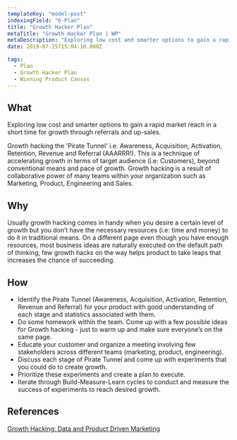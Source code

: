 ```yaml
---
templateKey: "model-post"
indexingField: "6-Plan"
title: "Growth Hacker Plan"
metaTitle: "Growth Hacker Plan | WP"
metaDescription: "Exploring low cost and smarter options to gain a rapid market reach in a short time for growth through referrals and up-sales."
date: 2019-07-25T15:04:10.000Z

tags:
  - Plan
  - Growth Hacker Plan
  - Winning Product Canvas
---
```



## What

Exploring low cost and smarter options to gain a rapid market reach in a short time for growth through referrals and up-sales.

Growth hacking the 'Pirate Tunnel' i.e. Awareness, Acquisition, Activation, Retention, Revenue and Referral (AAARRR!). This is a technique of accelerating growth in terms of target audience (i.e: Customers), beyond conventional means and pace of growth. Growth hacking is a result of collaborative power of many teams within your organization such as Marketing, Product, Engineering and Sales.


## Why

Usually growth hacking comes in handy when you desire a certain level of growth but you don’t have the necessary resources (i.e: time and money) to do it in traditional means. On a different page even though you have enough resources, most business ideas are naturally executed on the default path of thinking, few growth hacks on the way helps product to take leaps that increases the chance of succeeding.


## How

- Identify the Pirate Tunnel (Awareness, Acquisition, Activation, Retention, Revenue and Referral) for your product with good understanding of each stage and statistics associated with them.
- Do some homework within the team. Come up with a few possible ideas for Growth hacking - just to warm up and make sure everyone’s on the same page.
- Educate your customer and organize a meeting involving few stakeholders across different teams (marketing, product, engineering).
- Discuss each stage of Pirate Tunnel and come up with experiments that you could do to create growth.
- Prioritize these experiments and create a plan to execute.
- Iterate through Build-Measure-Learn cycles to conduct and measure the success of experiments to reach desired growth.


## References

[Growth Hacking: Data and Product Driven Marketing](https://www.youtube.com/watch?v=ajccEoAhfmc)
